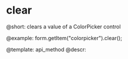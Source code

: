 clear
=============

@short: clears a value of a ColorPicker control





@example:
form.getItem("colorpicker").clear();


@template: api_method
@descr:


